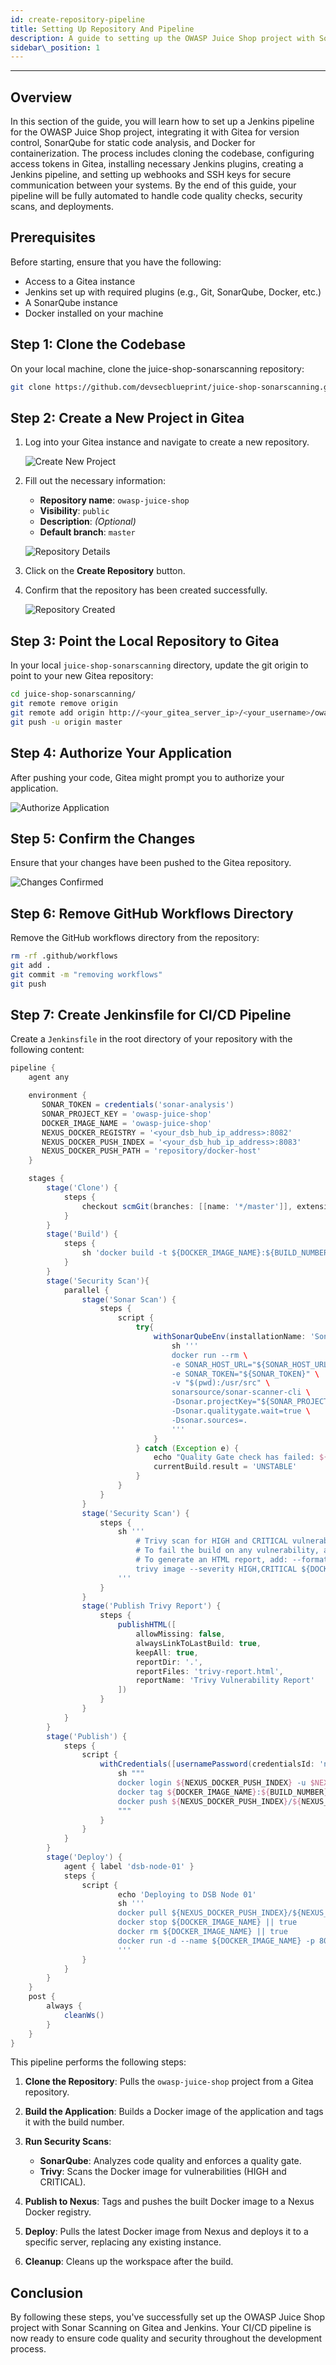 ```yaml
---
id: create-repository-pipeline
title: Setting Up Repository And Pipeline
description: A guide to setting up the OWASP Juice Shop project with Sonar Scanning, Gitea, and Jenkins.
sidebar\_position: 1
---
```


---

## Overview

In this section of the guide, you will learn how to set up a Jenkins pipeline for the OWASP Juice Shop project, integrating it with Gitea for version control, SonarQube for static code analysis, and Docker for containerization. The process includes cloning the codebase, configuring access tokens in Gitea, installing necessary Jenkins plugins, creating a Jenkins pipeline, and setting up webhooks and SSH keys for secure communication between your systems. By the end of this guide, your pipeline will be fully automated to handle code quality checks, security scans, and deployments.

## Prerequisites

Before starting, ensure that you have the following:

- Access to a Gitea instance
- Jenkins set up with required plugins (e.g., Git, SonarQube, Docker, etc.)
- A SonarQube instance
- Docker installed on your machine

## Step 1: Clone the Codebase

On your local machine, clone the juice-shop-sonarscanning repository:

```bash
git clone https://github.com/devsecblueprint/juice-shop-sonarscanning.git
```

## Step 2: Create a New Project in Gitea

1. Log into your Gitea instance and navigate to create a new repository.

   ![Create New Project](/img/projects/devsecops-home-lab/create-configure-pipeline/gitea-create-repository.png)

2. Fill out the necessary information:

   - **Repository name**: `owasp-juice-shop`
   - **Visibility**: `public`
   - **Description**: _(Optional)_
   - **Default branch**: `master`

   ![Repository Details](/img/projects/devsecops-home-lab/create-configure-pipeline/gitea-repo-details.png)

3. Click on the **Create Repository** button.

4. Confirm that the repository has been created successfully.

   ![Repository Created](/img/projects/devsecops-home-lab/create-configure-pipeline/gitea-create-project.png)

## Step 3: Point the Local Repository to Gitea

In your local `juice-shop-sonarscanning` directory, update the git origin to point to your new Gitea repository:

```bash
cd juice-shop-sonarscanning/
git remote remove origin
git remote add origin http://<your_gitea_server_ip>/<your_username>/owasp-juice-shop.git
git push -u origin master
```

## Step 4: Authorize Your Application

After pushing your code, Gitea might prompt you to authorize your application.

![Authorize Application](/img/projects/devsecops-home-lab/create-configure-pipeline/gitea-authorize-application.png)

## Step 5: Confirm the Changes

Ensure that your changes have been pushed to the Gitea repository.

![Changes Confirmed](/img/projects/devsecops-home-lab/create-configure-pipeline/gitea-repo-populated.png)

## Step 6: Remove GitHub Workflows Directory

Remove the GitHub workflows directory from the repository:

```bash
rm -rf .github/workflows
git add .
git commit -m "removing workflows"
git push
```

## Step 7: Create Jenkinsfile for CI/CD Pipeline

Create a `Jenkinsfile` in the root directory of your repository with the following content:

```groovy
pipeline {
    agent any

    environment {
       SONAR_TOKEN = credentials('sonar-analysis')
       SONAR_PROJECT_KEY = 'owasp-juice-shop'
       DOCKER_IMAGE_NAME = 'owasp-juice-shop'
       NEXUS_DOCKER_REGISTRY = '<your_dsb_hub_ip_address>:8082'
       NEXUS_DOCKER_PUSH_INDEX = '<your_dsb_hub_ip_address>:8083'
       NEXUS_DOCKER_PUSH_PATH = 'repository/docker-host'
    }

    stages {
        stage('Clone') {
            steps {
                checkout scmGit(branches: [[name: '*/master']], extensions: [], userRemoteConfigs: [[credentialsId: 'Gitea PAT', url: 'http://<your_dsb_hub_ip_address>/<your_username>/owasp-juice-shop.git']])
            }
        }
        stage('Build') {
            steps {
                sh 'docker build -t ${DOCKER_IMAGE_NAME}:${BUILD_NUMBER} .'
            }
        }
        stage('Security Scan'){
            parallel {
                stage('Sonar Scan') {
                    steps {
                        script {
                            try{
                                withSonarQubeEnv(installationName: 'Sonar Server', credentialsId: 'sonar-analysis') {
                                    sh '''
                                    docker run --rm \
                                    -e SONAR_HOST_URL="${SONAR_HOST_URL}" \
                                    -e SONAR_TOKEN="${SONAR_TOKEN}" \
                                    -v "$(pwd):/usr/src" \
                                    sonarsource/sonar-scanner-cli \
                                    -Dsonar.projectKey="${SONAR_PROJECT_KEY}" \
                                    -Dsonar.qualitygate.wait=true \
                                    -Dsonar.sources=.
                                    '''
                                }
                            } catch (Exception e) {
                                echo "Quality Gate check has failed: ${e}"
                                currentBuild.result = 'UNSTABLE'
                            }
                        }
                    }
                }
                stage('Security Scan') {
                    steps {
                        sh '''
                            # Trivy scan for HIGH and CRITICAL vulnerabilities
                            # To fail the build on any vulnerability, add: --exit-code 1
                            # To generate an HTML report, add: --format html --output trivy-report.html
                            trivy image --severity HIGH,CRITICAL ${DOCKER_IMAGE_NAME}:${BUILD_NUMBER} --format html --output trivy-report.html
                        '''
                    }
                }
                stage('Publish Trivy Report') {
                    steps {
                        publishHTML([
                            allowMissing: false,
                            alwaysLinkToLastBuild: true,
                            keepAll: true,
                            reportDir: '.',
                            reportFiles: 'trivy-report.html',
                            reportName: 'Trivy Vulnerability Report'
                        ])
                    }
                }
            }
        }
        stage('Publish') {
            steps {
                script {
                    withCredentials([usernamePassword(credentialsId: 'nexus', passwordVariable: 'NEXUS_PASSWORD', usernameVariable: 'NEXUS_USERNAME')]) {
                        sh """
                        docker login ${NEXUS_DOCKER_PUSH_INDEX} -u $NEXUS_USERNAME -p $NEXUS_PASSWORD
                        docker tag ${DOCKER_IMAGE_NAME}:${BUILD_NUMBER} ${NEXUS_DOCKER_PUSH_INDEX}/${NEXUS_DOCKER_PUSH_PATH}/${DOCKER_IMAGE_NAME}:latest
                        docker push ${NEXUS_DOCKER_PUSH_INDEX}/${NEXUS_DOCKER_PUSH_PATH}/${DOCKER_IMAGE_NAME}:latest
                        """
                    }
                }
            }
        }
        stage('Deploy') {
            agent { label 'dsb-node-01' }
            steps {
                script {
                        echo 'Deploying to DSB Node 01'
                        sh '''
                        docker pull ${NEXUS_DOCKER_PUSH_INDEX}/${NEXUS_DOCKER_PUSH_PATH}/${DOCKER_IMAGE_NAME}:latest
                        docker stop ${DOCKER_IMAGE_NAME} || true
                        docker rm ${DOCKER_IMAGE_NAME} || true
                        docker run -d --name ${DOCKER_IMAGE_NAME} -p 8084:3000 ${NEXUS_DOCKER_PUSH_INDEX}/${NEXUS_DOCKER_PUSH_PATH}/${DOCKER_IMAGE_NAME}:latest
                        '''
                }
            }
        }
    }
    post {
        always {
            cleanWs()
        }
    }
}
```

This pipeline performs the following steps:

1. **Clone the Repository**: Pulls the `owasp-juice-shop` project from a Gitea repository.
2. **Build the Application**: Builds a Docker image of the application and tags it with the build number.
3. **Run Security Scans**:

   - **SonarQube**: Analyzes code quality and enforces a quality gate.
   - **Trivy**: Scans the Docker image for vulnerabilities (HIGH and CRITICAL).

4. **Publish to Nexus**: Tags and pushes the built Docker image to a Nexus Docker registry.
5. **Deploy**: Pulls the latest Docker image from Nexus and deploys it to a specific server, replacing any existing instance.
6. **Cleanup**: Cleans up the workspace after the build.

## Conclusion

By following these steps, you've successfully set up the OWASP Juice Shop project with Sonar Scanning on Gitea and Jenkins. Your CI/CD pipeline is now ready to ensure code quality and security throughout the development process.
